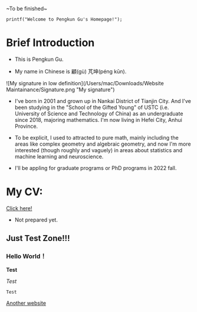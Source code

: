 ~To be finished~

`printf("Welcome to Pengkun Gu's Homepage!");`

# Brief Introduction

- This is Pengkun Gu.

- My name in Chinese is 顧(gù) 芃坤(péng kūn).

![My signature in low definition](/Users/mac/Downloads/Website Maintainance/Signature.png "My signature")

- I've born in 2001 and grown up in Nankai District of Tianjin City. And I've been studying in the "School of the Gifted Young" of USTC (i.e. University of Science and Technology of China) as an undergraduate since 2018, majoring mathematics. I'm now living in Hefei City, Anhui Province. 

- To be explicit, I used to attracted to pure math, mainly including the areas like complex geometry and algebraic geometry, and now I'm more interested (though roughly and vaguely) in areas about statistics and machine learning and neuroscience.

- I'll be appling for graduate programs or PhD programs in 2022 fall. 

# My CV:

[Click here!](https://www.youtube.com/watch?v=dQw4w9WgXcQ)

- Not prepared yet.

## Just Test Zone!!!

### Hello World！

**Test**

_Test_

`Test`

[Another website](https://pkgu.github.io)
